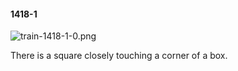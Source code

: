 #### 1418-1
![train-1418-1-0.png](https://github.com/lil-lab/nlvr/raw/master/nlvr/train/images/46/train-1418-1-0.png "train-1418-1-0.png")

There is a square closely touching a corner of a box.